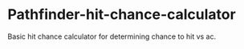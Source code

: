 # Pathfinder-hit-chance-calculator
Basic hit chance calculator for determining chance to hit vs ac.
